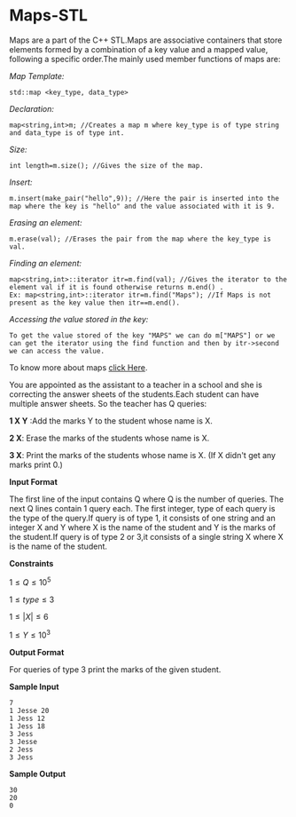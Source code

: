 # Maps-STL

Maps are a part of the C++ STL.Maps are associative containers that store elements formed by a combination of a key value and a mapped value, following a specific order.The mainly used member functions of maps are:

*Map Template:*
```
std::map <key_type, data_type>
```

*Declaration:*
```
map<string,int>m; //Creates a map m where key_type is of type string and data_type is of type int.
```
*Size:*
```
int length=m.size(); //Gives the size of the map.
```
*Insert:*
```
m.insert(make_pair("hello",9)); //Here the pair is inserted into the map where the key is "hello" and the value associated with it is 9.
```
*Erasing an element:*
```
m.erase(val); //Erases the pair from the map where the key_type is val.
```
*Finding an element:*
```
map<string,int>::iterator itr=m.find(val); //Gives the iterator to the element val if it is found otherwise returns m.end() .
Ex: map<string,int>::iterator itr=m.find("Maps"); //If Maps is not present as the key value then itr==m.end().
```
*Accessing the value stored in the key:*
```
To get the value stored of the key "MAPS" we can do m["MAPS"] or we can get the iterator using the find function and then by itr->second we can access the value.
```
To know more about maps [click Here](https://cplusplus.com/reference/map/map/).

You are appointed as the assistant to a teacher in a school and she is correcting the answer sheets of the students.Each student can have multiple answer sheets. So the teacher has Q queries:

**1 X Y** :Add the marks Y to the student whose name is X.

**2 X**: Erase the marks of the students whose name is X.

**3 X**: Print the marks of the students whose name is X. (If X didn't get any marks print 0.)

**Input Format**

The first line of the input contains Q where  Q is the number of queries. The next Q lines contain 1 query each. The first integer, type of each query is the type of the query.If query is of type 1, it consists of one string and an integer X and Y where X is the name of the student and Y is the marks of the student.If query is of type 2 or 3,it consists of a single string X where X is the name of the student.

**Constraints**

$1 \leq Q \leq 10^5$

$1 \leq type \leq 3$

$1 \leq |X| \leq 6$

$1 \leq Y \leq 10^3$


**Output Format**

For queries of type 3 print the marks of the given student.

**Sample Input**
```
7
1 Jesse 20
1 Jess 12
1 Jess 18
3 Jess
3 Jesse
2 Jess
3 Jess
```
**Sample Output**
```
30
20
0
```